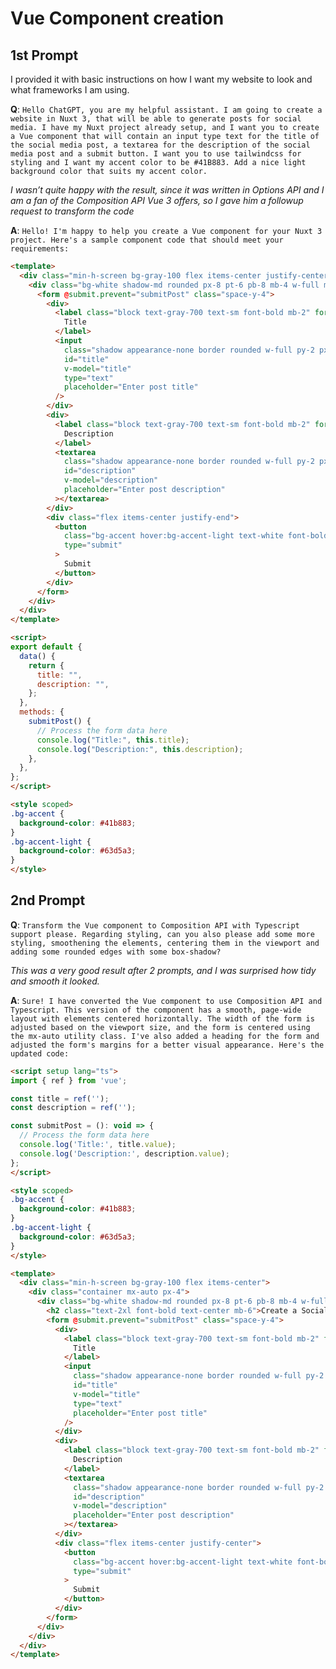 # Vue Component creation

## 1st Prompt

I provided it with basic instructions on how I want my website to look and what frameworks I am using.

**Q**: `Hello ChatGPT, you are my helpful assistant. I am going to create a website in Nuxt 3, that will be able to generate posts for social media. I have my Nuxt project already setup, and I want you to create a Vue component that will contain an input type text for the title of the social media post, a textarea for the description of the social media post and a submit button. I want you to use tailwindcss for styling and I want my accent color to be #41B883. Add a nice light background color that suits my accent color.`  

*I wasn’t quite happy with the result, since it was written in Options API and I am a fan of the Composition API Vue 3 offers, so I gave him a followup request to transform the code*
  
**A**: `Hello! I'm happy to help you create a Vue component for your Nuxt 3 project. Here's a sample component code that should meet your requirements:`  
  
```html
<template>
  <div class="min-h-screen bg-gray-100 flex items-center justify-center">
    <div class="bg-white shadow-md rounded px-8 pt-6 pb-8 mb-4 w-full max-w-md">
      <form @submit.prevent="submitPost" class="space-y-4">
        <div>
          <label class="block text-gray-700 text-sm font-bold mb-2" for="title">
            Title
          </label>
          <input
            class="shadow appearance-none border rounded w-full py-2 px-3 text-gray-700 leading-tight focus:outline-none focus:shadow-outline"
            id="title"
            v-model="title"
            type="text"
            placeholder="Enter post title"
          />
        </div>
        <div>
          <label class="block text-gray-700 text-sm font-bold mb-2" for="description">
            Description
          </label>
          <textarea
            class="shadow appearance-none border rounded w-full py-2 px-3 text-gray-700 leading-tight focus:outline-none focus:shadow-outline h-32 resize-none"
            id="description"
            v-model="description"
            placeholder="Enter post description"
          ></textarea>
        </div>
        <div class="flex items-center justify-end">
          <button
            class="bg-accent hover:bg-accent-light text-white font-bold py-2 px-4 rounded focus:outline-none focus:shadow-outline"
            type="submit"
          >
            Submit
          </button>
        </div>
      </form>
    </div>
  </div>
</template>

<script>
export default {
  data() {
    return {
      title: "",
      description: "",
    };
  },
  methods: {
    submitPost() {
      // Process the form data here
      console.log("Title:", this.title);
      console.log("Description:", this.description);
    },
  },
};
</script>

<style scoped>
.bg-accent {
  background-color: #41b883;
}
.bg-accent-light {
  background-color: #63d5a3;
}
</style>
```

## 2nd Prompt

**Q**: `Transform the Vue component to Composition API with Typescript support please. Regarding styling, can you also please add some more styling, smoothening the elements, centering them in the viewport and adding some rounded edges with some box-shadow?`  

*This was a very good result after 2 prompts, and I was surprised how tidy and smooth it looked.*
  
**A**: `Sure! I have converted the Vue component to use Composition API and Typescript. This version of the component has a smooth, page-wide layout with elements centered horizontally. The width of the form is adjusted based on the viewport size, and the form is centered using the mx-auto utility class. I've also added a heading for the form and adjusted the form's margins for a better visual appearance. Here's the updated code:`  
  
```html
<script setup lang="ts">
import { ref } from 'vue';

const title = ref('');
const description = ref('');

const submitPost = (): void => {
  // Process the form data here
  console.log('Title:', title.value);
  console.log('Description:', description.value);
};
</script>

<style scoped>
.bg-accent {
  background-color: #41b883;
}
.bg-accent-light {
  background-color: #63d5a3;
}
</style>

<template>
  <div class="min-h-screen bg-gray-100 flex items-center">
    <div class="container mx-auto px-4">
      <div class="bg-white shadow-md rounded px-8 pt-6 pb-8 mb-4 w-full md:w-2/3 lg:w-1/2 mx-auto">
        <h2 class="text-2xl font-bold text-center mb-6">Create a Social Media Post</h2>
        <form @submit.prevent="submitPost" class="space-y-4">
          <div>
            <label class="block text-gray-700 text-sm font-bold mb-2" for="title">
              Title
            </label>
            <input
              class="shadow appearance-none border rounded w-full py-2 px-3 text-gray-700 leading-tight focus:outline-none focus:shadow-outline"
              id="title"
              v-model="title"
              type="text"
              placeholder="Enter post title"
            />
          </div>
          <div>
            <label class="block text-gray-700 text-sm font-bold mb-2" for="description">
              Description
            </label>
            <textarea
              class="shadow appearance-none border rounded w-full py-2 px-3 text-gray-700 leading-tight focus:outline-none focus:shadow-outline h-32 resize-none"
              id="description"
              v-model="description"
              placeholder="Enter post description"
            ></textarea>
          </div>
          <div class="flex items-center justify-center">
            <button
              class="bg-accent hover:bg-accent-light text-white font-bold py-2 px-4 rounded focus:outline-none focus:shadow-outline"
              type="submit"
            >
              Submit
            </button>
          </div>
        </form>
      </div>
    </div>
  </div>
</template>
```